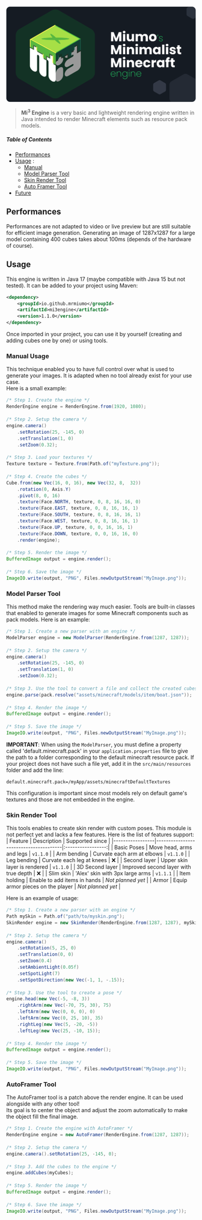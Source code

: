 ![Mi³ logo](mi3-banner.png)

> **Mi<sup>3</sup> Engine** is a very basic and lightweight rendering engine written in Java intended to render Minecraft elements such as resource pack models.

##### Table of Contents  
- [Performances](#performances)  
- [Usage](#usage) :
  - [Manual](#manual)
  - [Model Parser Tool](#modelParser)
  - [Skin Render Tool](#skinRender)
  - [Auto Framer Tool](#autoFramer)
- [Future](#future)

## Performances
<a name="performances"></a>
Performances are not adapted to video or live preview but are still suitable for efficient image generation. Generating an image of 1287x1287 for a large model containing 400 cubes takes about 100ms (depends of the hardware of course).

## Usage
<a name="usage"></a>
This engine is written in Java 17 (maybe compatible with Java 15 but not tested). It can be added to your project using Maven:
```xml
<dependency>
    <groupId>io.github.mrmiumo</groupId>
    <artifactId>mi3engine</artifactId>
    <version>1.1.0</version>
</dependency>
```
Once imported in your project, you can use it by yourself (creating and adding cubes one by one) or using tools.

### Manual Usage
<a name="manual"></a>
This technique enabled you to have full control over what is used to generate your images. It is adapted when no tool already exist for your use case.</br>
Here is a small example:

```java
/* Step 1. Create the engine */
RenderEngine engine = RenderEngine.from(1920, 1080);

/* Step 2. Setup the camera */
engine.camera()
    .setRotation(25, -145, 0)
    .setTranslation(1, 0)
    .setZoom(0.32);

/* Step 3. Load your textures */
Texture texture = Texture.from(Path.of("myTexture.png"));

/* Step 4. Create the cubes */
Cube.from(new Vec(16, 0, 16), new Vec(32, 8,  32))
    .rotation(0, Axis.Y)
    .pivot(8, 0, 16)
    .texture(Face.NORTH, texture, 0, 8, 16, 16, 0)
    .texture(Face.EAST, texture, 0, 8, 16, 16, 1)
    .texture(Face.SOUTH, texture, 0, 8, 16, 16, 1)
    .texture(Face.WEST, texture, 0, 8, 16, 16, 1)
    .texture(Face.UP, texture, 0, 0, 16, 16, 1)
    .texture(Face.DOWN, texture, 0, 0, 16, 16, 0)
    .render(engine);

/* Step 5. Render the image */
BufferedImage output = engine.render();

/* Step 6. Save the image */
ImageIO.write(output, "PNG", Files.newOutputStream("MyImage.png"));
```

### Model Parser Tool
<a name="modelParser"></a>
This method make the rendering way much easier. Tools are built-in classes that enabled to generate images for some Minecraft components such as pack models. Here is an example:

```java
/* Step 1. Create a new parser with an engine */
ModelParser engine = new ModelParser(RenderEngine.from(1287, 1287));

/* Step 2. Setup the camera */
engine.camera()
    .setRotation(25, -145, 0)
    .setTranslation(1, 0)
    .setZoom(0.32);

/* Step 3. Use the tool to convert a file and collect the created cubes */
engine.parse(pack.resolve("assets/minecraft/models/item/boat.json"));

/* Step 4. Render the image */
BufferedImage output = engine.render();

/* Step 5. Save the image */
ImageIO.write(output, "PNG", Files.newOutputStream("MyImage.png"));
```
**IMPORTANT**: When using the `ModelParser`, you must define a property called 'default.minecraft.pack' in your `application.properties` file to give the path to a folder corresponding to the default minecraft resource pack. If your project does not have such a file yet, add it in the `src/main/resources` folder and add the line:
```properties
default.minecraft.pack=/myApp/assets/minecraftDefaultTextures
```
This configuration is important since most models rely on default game's textures and those are not embedded in the engine.

### Skin Render Tool
<a name="skinRender"></a>
This tools enables to create skin render with custom poses. This module is not perfect yet and lacks a few features. Here is the list of features support:
| Feature         | Description                           | Supported since   |
|-----------------|---------------------------------------|:-----------------:|
| Basic Poses     | Move head, arms and legs              | `v1.1.0`          |
| Arm bending     | Curvate each arm at elbows            | `v1.1.0`          |
| Leg bending     | Curvate each leg at knees             | :x:               |
| Second layer    | Upper skin layer is rendered          | `v1.1.0`          |
| 3D Second layer | Improved second layer with true depth | :x:               |
| Slim skin       | 'Alex' skin with 3px large arms       | `v1.1.1`          |
| Item holding    | Enable to add items in hands          | *Not planned yet* |
| Armor           | Equip armor pieces on the player      | *Not planned yet* |

Here is an example of usage:

```java
/* Step 1. Create a new parser with an engine */
Path mySkin = Path.of("path/to/myskin.png");
SkinRender engine = new SkinRender(RenderEngine.from(1287, 1287), mySkin);

/* Step 2. Setup the camera */
engine.camera()
    .setRotation(5, 25, 0)
    .setTranslation(0, 0)
    .setZoom(0.4)
    .setAmbientLight(0.05f)
    .setSpotLight(7)
    .setSpotDirection(new Vec(-1, 1, -.15));

/* Step 3. Use the tool to create a pose */
engine.head(new Vec(-5, -8, 3))
    .rightArm(new Vec(-70, 75, 30), 75)
    .leftArm(new Vec(0, 0, 0), 0)
    .leftArm(new Vec(0, 25, 10), 35)
    .rightLeg(new Vec(5, -20, -5))
    .leftLeg(new Vec(25, -10, 15));

/* Step 4. Render the image */
BufferedImage output = engine.render();

/* Step 5. Save the image */
ImageIO.write(output, "PNG", Files.newOutputStream("MyImage.png"));
```

### AutoFramer Tool
<a name="autoFramer"></a>
The AutoFramer tool is a patch above the render engine. It can be used alongside with any other tool!<br>
Its goal is to center the object and adjust the zoom automatically to make the object fill the final image.

```java
/* Step 1. Create the engine with AutoFramer */
RenderEngine engine = new AutoFramer(RenderEngine.from(1287, 1287));

/* Step 2. Setup the camera */
engine.camera().setRotation(25, -145, 0);

/* Step 3. Add the cubes to the engine */
engine.addCubes(myCubes);

/* Step 5. Render the image */
BufferedImage output = engine.render();

/* Step 6. Save the image */
ImageIO.write(output, "PNG", Files.newOutputStream("MyImage.png"));
```